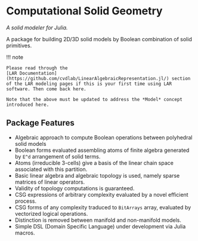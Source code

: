 # Computational Solid Geometry

*A solid modeler for Julia.*

A package for building 2D/3D solid models by Boolean combination of solid primitives.

!!! note

    Please read through the
    [LAR Documentation](https://github.com/cvdlab/LinearAlgebraicRepresentation.jl/) section
    of the LAR modeling pages if this is your first time using LAR software. Then come back here.
    
    Note that the above must be updated to address the *Model* concept introduced here.

## Package Features

- Algebraic approach to compute Boolean operations between polyhedral solid models 
- Boolean forms evaluated assembling atoms of finite algebra generated by ``E^d`` arrangement of solid terms. 
- Atoms (irreducible 3-cells) give a basis of the linear chain space associated with this partition.
- Basic linear algebra and algebraic topology is used, namely sparse matrices of linear operators.
- Validity of topology computations is guaranteed.
- CSG expressions of arbitrary complexity evaluated by a novel efficient process.
- CSG forms of any complexity traduced to `BitArrays` array, evaluated by vectorized logical operations. 
- Distinction is removed between manifold and non-manifold models.
- Simple DSL (Domain Specific Language) under development via Julia macros.
 
<!-- 

The [Package Guide](@ref) provides a tutorial explaining how to get started using Documenter.

Some examples of packages using Documenter can be found on the [Examples](@ref) page.

See the [Index](@ref main-index) for the complete list of documented functions and types.

## Manual Outline

```@contents
Pages = [
    "man/guide.md",
    "man/examples.md",
    "man/syntax.md",
    "man/doctests.md",
    "man/hosting.md",
    "man/latex.md",
    "man/contributing.md",
]
Depth = 1
```

## Library Outline

```@contents
Pages = ["lib/public.md", "lib/internals.md"]
```

### [Index](@id main-index)

```@index
Pages = ["lib/public.md"]
```
 -->